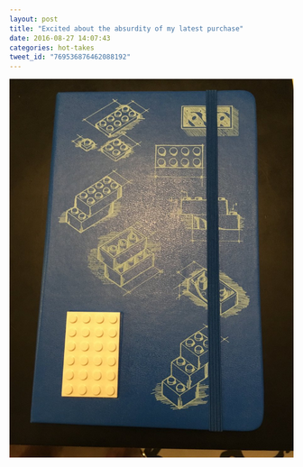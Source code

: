 ```yaml
---
layout: post
title: "Excited about the absurdity of my latest purchase"
date: 2016-08-27 14:07:43
categories: hot-takes
tweet_id: "769536876462088192"
---
```



![](/assets/images/tweets/769536876462088192-Cq3xpPdXgAEK51K.jpg)

<!-- Original tweet: https://twitter.com/i/status/769536876462088192 -->